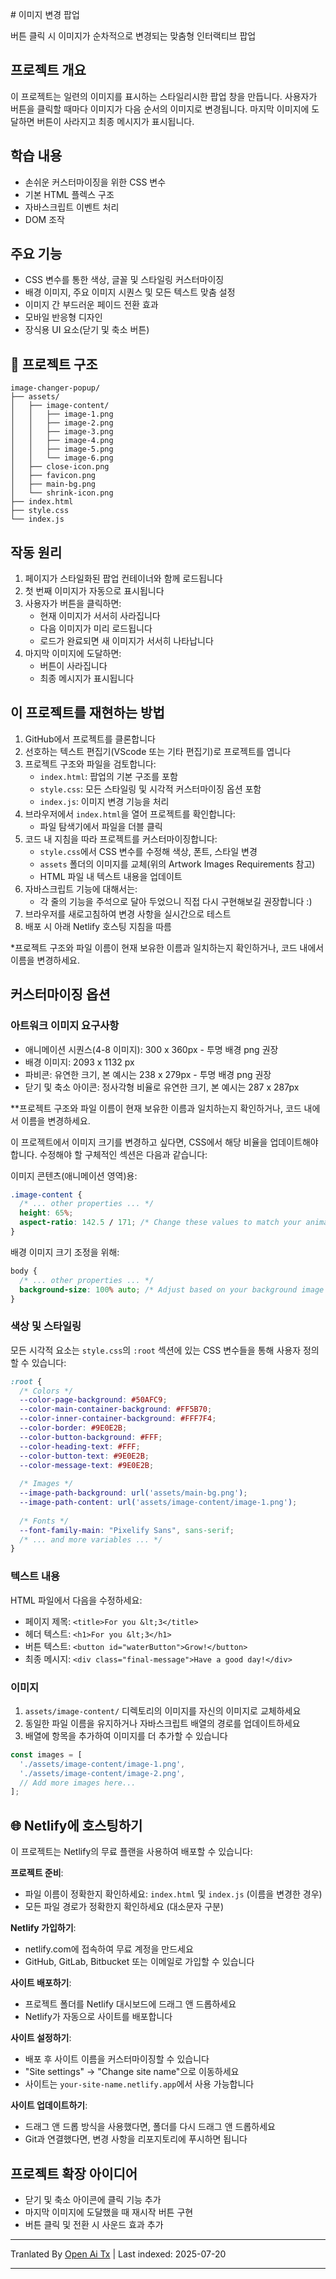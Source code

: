 <translate-content># 이미지 변경 팝업

버튼 클릭 시 이미지가 순차적으로 변경되는 맞춤형 인터랙티브 팝업


## 프로젝트 개요

이 프로젝트는 일련의 이미지를 표시하는 스타일리시한 팝업 창을 만듭니다. 사용자가 버튼을 클릭할 때마다 이미지가 다음 순서의 이미지로 변경됩니다. 마지막 이미지에 도달하면 버튼이 사라지고 최종 메시지가 표시됩니다.

## 학습 내용

* 손쉬운 커스터마이징을 위한 CSS 변수
* 기본 HTML 플렉스 구조
* 자바스크립트 이벤트 처리
* DOM 조작

## 주요 기능

- CSS 변수를 통한 색상, 글꼴 및 스타일링 커스터마이징
- 배경 이미지, 주요 이미지 시퀀스 및 모든 텍스트 맞춤 설정
- 이미지 간 부드러운 페이드 전환 효과
- 모바일 반응형 디자인
- 장식용 UI 요소(닫기 및 축소 버튼)

## 📁 프로젝트 구조

```
image-changer-popup/
├── assets/
│   ├── image-content/
│   │   ├── image-1.png
│   │   ├── image-2.png
│   │   ├── image-3.png
│   │   ├── image-4.png
│   │   ├── image-5.png
│   │   └── image-6.png
│   ├── close-icon.png
│   ├── favicon.png
│   ├── main-bg.png
│   └── shrink-icon.png
├── index.html
├── style.css
└── index.js
```
## 작동 원리

1. 페이지가 스타일화된 팝업 컨테이너와 함께 로드됩니다  
2. 첫 번째 이미지가 자동으로 표시됩니다  
3. 사용자가 버튼을 클릭하면:  
   - 현재 이미지가 서서히 사라집니다  
   - 다음 이미지가 미리 로드됩니다  
   - 로드가 완료되면 새 이미지가 서서히 나타납니다  
4. 마지막 이미지에 도달하면:  
   - 버튼이 사라집니다  
   - 최종 메시지가 표시됩니다  
  
## 이 프로젝트를 재현하는 방법  
1. GitHub에서 프로젝트를 클론합니다  
2. 선호하는 텍스트 편집기(VScode 또는 기타 편집기)로 프로젝트를 엽니다  
3. 프로젝트 구조와 파일을 검토합니다:  
   - `index.html`: 팝업의 기본 구조를 포함  
   - `style.css`: 모든 스타일링 및 시각적 커스터마이징 옵션 포함  
   - `index.js`: 이미지 변경 기능을 처리  
4. 브라우저에서 `index.html`을 열어 프로젝트를 확인합니다:  
   - 파일 탐색기에서 파일을 더블 클릭  
5. 코드 내 지침을 따라 프로젝트를 커스터마이징합니다:  
   - `style.css`에서 CSS 변수를 수정해 색상, 폰트, 스타일 변경  
   - `assets` 폴더의 이미지를 교체(위의 Artwork Images Requirements 참고)  
   - HTML 파일 내 텍스트 내용을 업데이트  
6. 자바스크립트 기능에 대해서는:  
   - 각 줄의 기능을 주석으로 달아 두었으니 직접 다시 구현해보길 권장합니다 :)  
7. 브라우저를 새로고침하여 변경 사항을 실시간으로 테스트  
8. 배포 시 아래 Netlify 호스팅 지침을 따름  
  
*프로젝트 구조와 파일 이름이 현재 보유한 이름과 일치하는지 확인하거나, 코드 내에서 이름을 변경하세요.  
  
## 커스터마이징 옵션  
  
### 아트워크 이미지 요구사항  
- 애니메이션 시퀀스(4-8 이미지): 300 x 360px - 투명 배경 png 권장  
- 배경 이미지: 2093 x 1132 px  
- 파비콘: 유연한 크기, 본 예시는 238 x 279px - 투명 배경 png 권장  
- 닫기 및 축소 아이콘: 정사각형 비율로 유연한 크기, 본 예시는 287 x 287px  
  
**프로젝트 구조와 파일 이름이 현재 보유한 이름과 일치하는지 확인하거나, 코드 내에서 이름을 변경하세요.  
  
이 프로젝트에서 이미지 크기를 변경하고 싶다면, CSS에서 해당 비율을 업데이트해야 합니다. 수정해야 할 구체적인 섹션은 다음과 같습니다:  
  
이미지 콘텐츠(애니메이션 영역)용:

```css
.image-content {
  /* ... other properties ... */
  height: 65%;
  aspect-ratio: 142.5 / 171; /* Change these values to match your animation dimensions (300x360px) */
}
``` 
배경 이미지 크기 조정을 위해:

```css
body {
  /* ... other properties ... */
  background-size: 100% auto; /* Adjust based on your background image dimensions (2093x1132px) */
}
```
<translate-content>

### 색상 및 스타일링

모든 시각적 요소는 `style.css`의 `:root` 섹션에 있는 CSS 변수들을 통해 사용자 정의할 수 있습니다:
</translate-content>
```css
:root {
  /* Colors */
  --color-page-background: #50AFC9;
  --color-main-container-background: #FF5B70;
  --color-inner-container-background: #FFF7F4;
  --color-border: #9E0E2B;
  --color-button-background: #FFF;
  --color-heading-text: #FFF;
  --color-button-text: #9E0E2B;
  --color-message-text: #9E0E2B;
  
  /* Images */
  --image-path-background: url('assets/main-bg.png');
  --image-path-content: url('assets/image-content/image-1.png');
  
  /* Fonts */
  --font-family-main: "Pixelify Sans", sans-serif;
  /* ... and more variables ... */
}
```
### 텍스트 내용

HTML 파일에서 다음을 수정하세요:

- 페이지 제목: `<title>For you &lt;3</title>`
- 헤더 텍스트: `<h1>For you &lt;3</h1>`
- 버튼 텍스트: `<button id="waterButton">Grow!</button>`
- 최종 메시지: `<div class="final-message">Have a good day!</div>`

### 이미지

1. `assets/image-content/` 디렉토리의 이미지를 자신의 이미지로 교체하세요
2. 동일한 파일 이름을 유지하거나 자바스크립트 배열의 경로를 업데이트하세요
3. 배열에 항목을 추가하여 이미지를 더 추가할 수 있습니다


```javascript
const images = [
  './assets/image-content/image-1.png',
  './assets/image-content/image-2.png',
  // Add more images here...
];
```
## 🌐 Netlify에 호스팅하기

이 프로젝트는 Netlify의 무료 플랜을 사용하여 배포할 수 있습니다:

**프로젝트 준비**:
* 파일 이름이 정확한지 확인하세요: `index.html` 및 `index.js` (이름을 변경한 경우)
* 모든 파일 경로가 정확한지 확인하세요 (대소문자 구분)

**Netlify 가입하기**:
* netlify.com에 접속하여 무료 계정을 만드세요
* GitHub, GitLab, Bitbucket 또는 이메일로 가입할 수 있습니다

**사이트 배포하기**: 
* 프로젝트 폴더를 Netlify 대시보드에 드래그 앤 드롭하세요
* Netlify가 자동으로 사이트를 배포합니다

**사이트 설정하기**:
* 배포 후 사이트 이름을 커스터마이징할 수 있습니다
* "Site settings" → "Change site name"으로 이동하세요
* 사이트는 `your-site-name.netlify.app`에서 사용 가능합니다

**사이트 업데이트하기**:
* 드래그 앤 드롭 방식을 사용했다면, 폴더를 다시 드래그 앤 드롭하세요
* Git과 연결했다면, 변경 사항을 리포지토리에 푸시하면 됩니다


## 프로젝트 확장 아이디어

- 닫기 및 축소 아이콘에 클릭 기능 추가
- 마지막 이미지에 도달했을 때 재시작 버튼 구현
- 버튼 클릭 및 전환 시 사운드 효과 추가




---

Tranlated By [Open Ai Tx](https://github.com/OpenAiTx/OpenAiTx) | Last indexed: 2025-07-20

---
